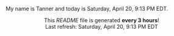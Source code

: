 My name is Tanner and today is Saturday, April 20, 9:13 PM EDT.

<p align="center">This <i>README</i> file is generated <b>every 3 hours</b>!</br>Last refresh: Saturday, April 20, 9:13 PM EDT<br /></p>
